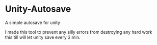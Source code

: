 # Unity-Autosave
A simple autosave for unity

I made this tool to prevent any silly errors from destroying any hard work this till will let unity save every 3 min.
